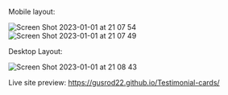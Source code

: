 Mobile layout:

![Screen Shot 2023-01-01 at 21 07 54](https://user-images.githubusercontent.com/90981527/210190789-a2550e27-c740-4bca-ace3-069cd2fa6a52.png)
![Screen Shot 2023-01-01 at 21 07 49](https://user-images.githubusercontent.com/90981527/210190790-5cb49d79-91d1-41d9-9547-3d3519d324c6.png)

Desktop Layout:

![Screen Shot 2023-01-01 at 21 08 43](https://user-images.githubusercontent.com/90981527/210190808-e5fbe346-7929-46d4-8ec0-8bd282342b60.png)

Live site preview: https://gusrod22.github.io/Testimonial-cards/
